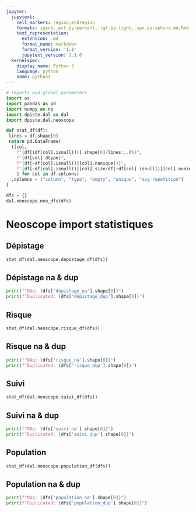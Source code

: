 ```yaml
---
jupyter:
  jupytext:
    cell_markers: region,endregion
    formats: ipynb,.pct.py:percent,.lgt.py:light,.spx.py:sphinx,md,Rmd,.pandoc.md:pandoc
    text_representation:
      extension: .md
      format_name: markdown
      format_version: '1.1'
      jupytext_version: 1.1.0
  kernelspec:
    display_name: Python 3
    language: python
    name: python3
---
```


```python tags=["hide-cell"]
# imports and global parameters
import os
import pandas as pd
import numpy as np
import dpiste.dal as dal
import dpiste.dal.neoscope

def stat_df(df):
 lines = df.shape[0]
 return pd.DataFrame(
  ([col, 
    f"{df[(df[col].isnull())].shape[0]/lines:,.0%}", 
    f"{df[col].dtype}", 
    f"{df[~df[col].isnull()][col].nunique()}",
    f"{df[~df[col].isnull()][col].size/df[~df[col].isnull()][col].nunique():.2f}"
    ] for col in df.columns)
  ,columns = ("column", "type", "empty", "unique", "avg repetition")
)

dfs = {}
dal.neoscope.neo_dfs(dfs)
```
# Neoscope import statistiques

## Dépistage
```python tags=["hide-input"]
stat_df(dal.neoscope.depistage_df(dfs))
```

## Dépistage na & dup
```python tags=["hide-input"]
print(f"NAq: {dfs['dépistage_na'].shape[0]}")
print(f"Duplicated: {dfs['dépistage_dup'].shape[0]}")
```

## Risque
```python tags=["hide-input"]
stat_df(dal.neoscope.risque_df(dfs))
```

## Risque na & dup
```python tags=["hide-input"]
print(f"NAq: {dfs['risque_na'].shape[0]}")
print(f"Duplicated: {dfs['risque_dup'].shape[0]}")
```

## Suivi
```python tags=["hide-input"]
stat_df(dal.neoscope.suivi_df(dfs))
```

## Suivi na & dup
```python tags=["hide-input"]
print(f"NAq: {dfs['suivi_na'].shape[0]}")
print(f"Duplicated: {dfs['suivi_dup'].shape[0]}")
```

## Population 
```python tags=["hide-input"]
stat_df(dal.neoscope.population_df(dfs))
```

## Population na & dup
```python tags=["hide-input"]
print(f"NAq: {dfs['population_na'].shape[0]}")
print(f"Duplicated: {dfs['population_dup'].shape[0]}")
```
